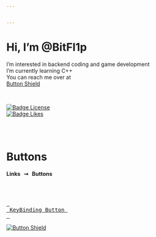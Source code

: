 ```yaml
---


---
```


<h1 id="hi-i’m-bitfl1p">Hi, I’m @BitFl1p</h1>
<p>I’m interested in backend coding and game development<br>
I’m currently learning C++<br>
You can reach me over at<br>
<a href="Types/Shield.md">Button Shield</a></p>
<br>
<div align="center">
</div><p><a href="LICENSE"><img src="https://img.shields.io/badge/-BY_SA_4.0-ae6c18.svg?style=for-the-badge&amp;labelColor=EF9421&amp;logoColor=white&amp;logo=CreativeCommons" alt="Badge License"></a>   <br>
<a href="#"><img src="https://img.shields.io/github/stars/MarkedDown/Buttons?style=for-the-badge&amp;labelColor=d0ab23&amp;color=b0901e&amp;logoColor=white&amp;logo=Trustpilot" alt="Badge Likes"></a></p>
<br>
<br>
<h1 id="buttons">Buttons</h1>
<p><strong>Links  ➞  Buttons</strong></p>
<br>
<br>
<p><a href="Types/KBD.md"><kbd> <br> KeyBinding Button <br> </kbd></a></p>
<p><a href="Types/Shield.md"><img src="https://img.shields.io/badge/Shield_Buttons-37a779?style=for-the-badge" alt="Button Shield"></a></p>

<br>
<br>

